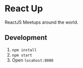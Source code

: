React Up
===

ReactJS Meetups around the world.

Development
---

1. `npm install`
2. `npm start`
3. Open `locahost:8080`
